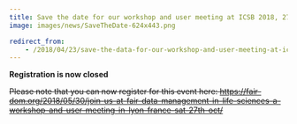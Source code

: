 ```yaml
---
title: Save the date for our workshop and user meeting at ICSB 2018, 27th October 2018!!
image: images/news/SaveTheDate-624x443.png

redirect_from:
    - /2018/04/23/save-the-data-for-our-workshop-and-user-meeting-at-icsb-2018-27th-october-2018/
---
```


**Registration is now closed**

~~Please note that you can now register for this event here: https://fair-dom.org/2018/05/30/join-us-at-fair-data-management-in-life-sciences-a-workshop-and-user-meeting-in-lyon-france-sat-27th-oct/~~
